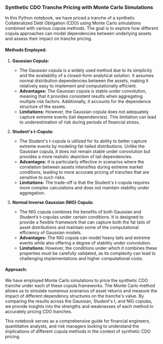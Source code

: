 ### Synthetic CDO Tranche Pricing with Monte Carlo Simulations

In this Python notebook, we have priced a tranche of a synthetic Collateralized Debt Obligation (CDO) using Monte Carlo simulations combined with various copula methods. The goal is to explore how different copula approaches can model dependencies between underlying assets and assess their impact on tranche pricing.

#### Methods Employed:

1. **Gaussian Copula:**
   - The Gaussian copula is a widely used method due to its simplicity and the availability of a closed-form analytical solution. It assumes normal distribution dependencies between the assets, making it relatively easy to implement and computationally efficient.
   - **Advantages:** The Gaussian copula is stable under convolution, meaning that it provides consistent results when aggregating multiple risk factors. Additionally, it accounts for the dependence structure of the assets.
   - **Limitations:** However, the Gaussian copula does not adequately capture extreme events (tail dependencies). This limitation can lead to underestimation of risk during periods of financial stress.

2. **Student's t-Copula:**
   - The Student's t-copula is utilized for its ability to better capture extreme events by modeling fat-tailed distributions. Unlike the Gaussian copula, it does not remain stable under convolution but provides a more realistic depiction of tail dependencies.
   - **Advantages:** It is particularly effective in scenarios where the correlation between assets intensifies during extreme market conditions, leading to more accurate pricing of tranches that are sensitive to such risks.
   - **Limitations:** The trade-off is that the Student's t-copula requires more complex calculations and does not maintain stability under aggregation.

3. **Normal Inverse Gaussian (NIG) Copula:**
   - The NIG copula combines the benefits of both Gaussian and Student’s t-copulas under certain conditions. It is designed to provide a flexible framework that can capture both the fat tails of asset distributions and maintain some of the computational efficiency of Gaussian models.
   - **Advantages:** The NIG copula can model heavy tails and extreme events while also offering a degree of stability under convolution.
   - **Limitations:** However, the conditions under which it combines these properties must be carefully validated, as its complexity can lead to challenging implementations and higher computational costs.

#### Approach:
We have employed Monte Carlo simulations to price the synthetic CDO tranche under each of these copula frameworks. The Monte Carlo method allows us to simulate numerous scenarios of asset returns and measure the impact of different dependency structures on the tranche's value. By comparing the results across the Gaussian, Student's t, and NIG copulas, we provide insights into the strengths and weaknesses of each method in accurately pricing CDO tranches.

This notebook serves as a comprehensive guide for financial engineers, quantitative analysts, and risk managers looking to understand the implications of different copula methods in the context of synthetic CDO pricing.
